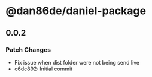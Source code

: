 # @dan86de/daniel-package

## 0.0.2

### Patch Changes

- Fix issue when dist folder were not being send live
- c6dc892: Initial commit
